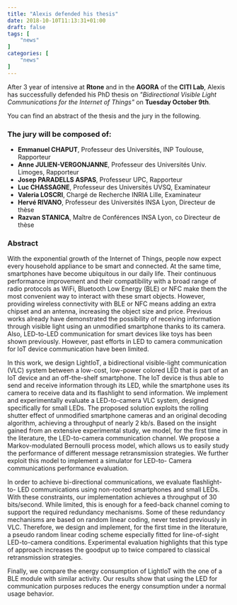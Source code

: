 ```yaml
---
title: "Alexis defended his thesis"
date: 2018-10-10T11:13:31+01:00
draft: false
tags: [
    "news"
]
categories: [
    "news"
]
---
```



After 3 year of intensive at **Rtone** and in the **AGORA** of the **CITI Lab**, Alexis has successfully defended his PhD thesis on *"Bidirectional Visible Light Communications for the Internet of Things"* on **Tuesday October 9th**.

You can find an abstract of the thesis and the jury in the following.

### The jury will be composed of:

* **Emmanuel CHAPUT**, Professeur des Universités, INP Toulouse, Rapporteur
* **Anne JULIEN-VERGONJANNE**, Professeur des Universités Univ. Limoges, Rapporteur
* **Josep PARADELLS ASPAS**, Professeur UPC, Rapporteur
* **Luc CHASSAGNE**, Professeur des Universités UVSQ, Examinateur
* **Valeria LOSCRI**, Chargé de Recherche INRIA Lille, Examinateur
* **Hervé RIVANO**, Professeur des Universités INSA Lyon, Directeur de thèse
* **Razvan STANICA**, Maître de Conférences INSA Lyon, co Directeur de thèse

### Abstract

With the exponential growth of the Internet of Things, people now expect every household appliance to be smart and connected. At the same time, smartphones have become ubiquitous in our daily life. Their continuous performance improvement and their compatibility with a broad range of radio protocols as WiFi, Bluetooth Low Energy (BLE) or NFC make them the most convenient way to interact with these smart objects. However, providing wireless connectivity with BLE or NFC means adding an extra chipset and an antenna, increasing the object size and price. Previous works already have demonstrated the possibility of receiving information through visible light using an unmodified smartphone thanks to its camera. Also, LED-to-LED communication for smart devices like toys has been shown previously. However, past efforts in LED to camera communication for IoT device communication have been limited.

In this work, we design LightIoT, a bidirectional visible-light communication (VLC) system between a low-cost, low-power colored LED that is part of an IoT device and an off-the-shelf smartphone. The IoT device is thus able to send and receive information through its LED, while the smartphone uses its camera to receive data and its flashlight to send information. We implement and experimentally evaluate a LED-to-camera VLC system, designed specifically for small LEDs. The proposed solution exploits the rolling shutter effect of unmodified smartphone cameras and an original decoding algorithm, achieving a throughput of nearly 2 kb/s.
Based on the insight gained from an extensive experimental study, we model, for the first time in the literature, the LED-to-camera communication channel. We propose a Markov-modulated Bernoulli process model, which allows us to easily study the performance of different message retransmission strategies. We further exploit this model to implement a simulator for LED-to- Camera communications performance evaluation.

In order to achieve bi-directional communications, we evaluate flashlight-to- LED communications using non-rooted smartphones and small LEDs. With these constraints, our implementation achieves a throughput of 30 bits/second. While limited, this is enough for a feed-back channel coming to support the required redundancy mechanisms. Some of these redundancy mechanisms are based on random linear coding, never tested previously in VLC.
Therefore, we design and implement, for the first time in the literature, a pseudo random linear coding scheme especially fitted for line-of-sight LED-to-camera conditions. Experimental evaluation highlights that this type of approach increases the goodput up to twice compared to classical retransmission strategies.

Finally, we compare the energy consumption of LightIoT with the one of a BLE module with similar activity. Our results show that using the LED for communication purposes reduces the energy consumption under a normal usage behavior.
